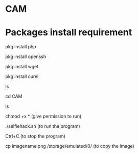 # CAM
# Packages install requirement

pkg install php

pkg install openssh

pkg install wget

pkg install curel

ls

cd CAM

ls

chmod +x *  (give permission to run)

./selfiehack.sh (to run the program)

Ctrl+C (to stop the program) 

cp imagename.png /storage/emulated/0/  (to copy the image)
